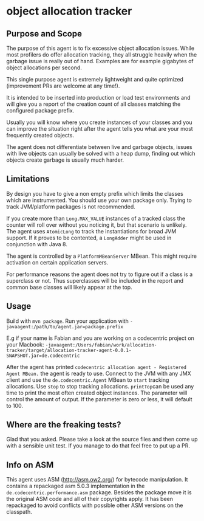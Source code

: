 # object allocation tracker

## Purpose and Scope
The purpose of this agent is to fix excessive object allocation issues. While most profilers do offer allocation tracking, they all struggle heavily when the garbage issue is really out of hand. Examples are for example gigabytes of object allocations per second.

This single purpose agent is extremely lightweight and quite optimized (improvement PRs are welcome at any time!).

It is intended to be inserted into production or load test environments and will give you a report of the creation count of all classes matching the configured package prefix.

Usually you will know where you create instances of your classes and you can improve the situation right after the agent tells you what are your most frequently created objects.

The agent does not differentiate between live and garbage objects, issues with live objects can usually be solved with a heap dump, finding out which objects create garbage is usually much harder.

## Limitations
By design you have to give a non empty prefix which limits the classes which are instrumented. You should use your own package only. Trying to track JVM/platform packages is not recommended.

If you create more than `Long.MAX_VALUE` instances of a tracked class the counter will roll over without you noticing it, but that scenario is unlikely. The agent uses `AtomicLong` to track the instantiations for broad JVM support. If it proves to be contented, a `LongAdder` might be used in conjunction with Java 8.

The agent is controlled by a `PlatformMBeanServer` MBean. This might require activation on certain application servers.

For performance reasons the agent does not try to figure out if a class is a superclass or not. Thus superclasses will be included in the report and common base classes will likely appear at the top.

## Usage
Build with `mvn package`. Run your application with `-javaagent:/path/to/agent.jar=package.prefix`

E.g if your name is Fabian and you are working on a codecentric project on your Macbook:
`-javaagent:/Users/fabian/work/allocation-tracker/target/allocation-tracker-agent-0.0.1-SNAPSHOT.jar=de.codecentric`

After the agent has printed `codecentric allocation agent - Registered Agent MBean.` the agent is ready to use.
Connect to the JVM with any JMX client and use the `de.codecentric.Agent` MBean to `start` tracking allocations. Use `stop` to stop tracking allocations. `printTop`can be used any time to print the most often created object instances. The parameter will control the amount of output. If the parameter is zero or less, it will default to 100.

## Where are the freaking tests?
Glad that you asked. Please take a look at the source files and then come up with a sensible unit test. If you manage to do that feel free to put up a PR.

## Info on ASM
This agent uses ASM (http://asm.ow2.org/) for bytecode manipulation. It contains a repackaged asm 5.0.3 implementation in the `de.codecentric.performance.asm` package. Besides the package move it is the original ASM code and all of their copyrights apply.
It has been repackaged to avoid conflicts with possible other ASM versions on the classpath.
